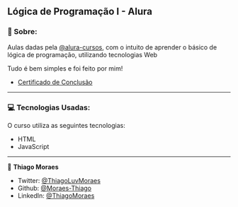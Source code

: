 ## Lógica de Programação I - Alura

### 📖 Sobre:

Aulas dadas pela [@alura-cursos](https://github.com/alura-cursos), com o intuito de aprender o básico de lógica de programação, utilizando tecnologias Web

Tudo é bem simples e foi feito por mim!

- [Certificado de Conclusão](https://cursos.alura.com.br/certificate/163fdc1c-6940-47c4-9c6b-b95633d0cf08)

--- 

### 💻 Tecnologias Usadas:

O curso utiliza as seguintes tecnologias:

- HTML
- JavaScript

---

👤 **Thiago Moraes**

* Twitter: [@ThiagoLuvMoraes](https://twitter.com/ThiagoLuvMoraes)
* Github: [@Moraes-Thiago](https://github.com/moraes-thiago)
* LinkedIn: [@ThiagoMoraes](https://www.linkedin.com/in/thiago-moraes-b6961a1a9/)
